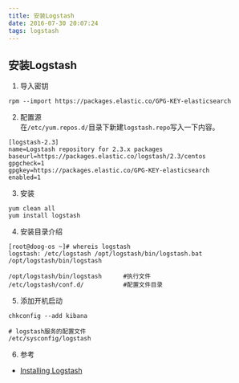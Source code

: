 ```yaml
---
title: 安装Logstash
date: 2016-07-30 20:07:24
tags: logstash
---
```

## 安装Logstash

1. 导入密钥
```
rpm --import https://packages.elastic.co/GPG-KEY-elasticsearch
```

2. 配置源  
在`/etc/yum.repos.d/`目录下新建`logstash.repo`写入一下内容。
```
[logstash-2.3]
name=Logstash repository for 2.3.x packages
baseurl=https://packages.elastic.co/logstash/2.3/centos
gpgcheck=1
gpgkey=https://packages.elastic.co/GPG-KEY-elasticsearch
enabled=1
```

3. 安装  
```
yum clean all
yum install logstash
```

4. 安装目录介绍
```
[root@doog-os ~]# whereis logstash
logstash: /etc/logstash /opt/logstash/bin/logstash.bat /opt/logstash/bin/logstash

/opt/logstash/bin/logstash      #执行文件
/etc/logstash/conf.d/           #配置文件目录      
```

5. 添加开机启动
```
chkconfig --add kibana

# logstash服务的配置文件
/etc/sysconfig/logstash   
```


6. 参考  
- [Installing Logstash](https://www.elastic.co/guide/en/logstash/current/installing-logstash.html#package-repositories)
